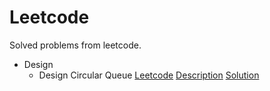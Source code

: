 # Leetcode
Solved problems from leetcode.

- Design
  - Design Circular Queue [Leetcode](https://leetcode.com/problems/design-circular-queue/) [Description]() [Solution](https://github.com/HappyUnhappy/Leetcode/blob/master/src/main/java/com/leetcode/design/MyCircularQueue.java)
